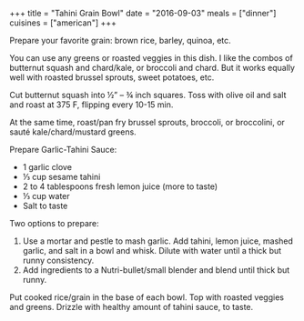 +++
title = "Tahini Grain Bowl"
date = "2016-09-03"
meals = ["dinner"]
cuisines = ["american"]
+++

Prepare your favorite grain: brown rice, barley, quinoa, etc.

You can use any greens or roasted veggies in this dish. I like the combos of butternut squash and chard/kale, or broccoli and chard. But it works equally well with roasted brussel sprouts, sweet potatoes, etc.

Cut butternut squash into ½” – ¾ inch squares. Toss with olive oil and salt and roast at 375 F, flipping every 10-15 min.

At the same time, roast/pan fry brussel sprouts, broccoli, or broccolini, or sauté kale/chard/mustard greens.

Prepare Garlic-Tahini Sauce:
* 1 garlic clove
* ⅓ cup sesame tahini
* 2 to 4 tablespoons fresh lemon juice (more to taste)
* ⅓ cup water
* Salt to taste

Two options to prepare:
1. Use a mortar and pestle to mash garlic. Add tahini, lemon juice, mashed garlic, and salt in a bowl and whisk. Dilute with water until a thick but runny consistency.
2. Add ingredients to a Nutri-bullet/small blender and blend until thick but runny.

Put cooked rice/grain in the base of each bowl. Top with roasted veggies and greens. Drizzle with healthy amount of tahini sauce, to taste.
